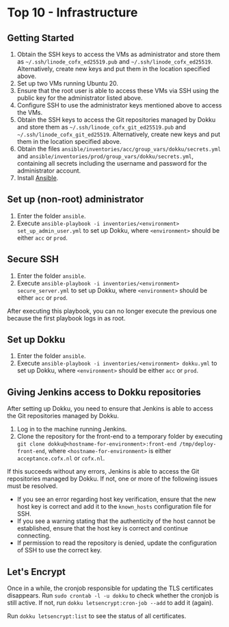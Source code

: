 # Top 10 - Infrastructure

## Getting Started

1. Obtain the SSH keys to access the VMs as administrator and store them as `~/.ssh/linode_cofx_ed25519.pub` and `~/.ssh/linode_cofx_ed25519`.
  Alternatively, create new keys and put them in the location specified above.
1. Set up two VMs running Ubuntu 20.
1. Ensure that the root user is able to access these VMs via SSH using the public key for the administrator listed above.
1. Configure SSH to use the administrator keys mentioned above to access the VMs.
1. Obtain the SSH keys to access the Git repositories managed by Dokku and store them as `~/.ssh/linode_cofx_git_ed25519.pub` and `~/.ssh/linode_cofx_git_ed25519`.
  Alternatively, create new keys and put them in the location specified above.
1. Obtain the files `ansible/inventories/acc/group_vars/dokku/secrets.yml` and `ansible/inventories/prod/group_vars/dokku/secrets.yml`, containing all secrets including the username and password for the administrator account.
1. Install [Ansible](https://www.ansible.com/).

## Set up (non-root) administrator

1. Enter the folder `ansible`.
1. Execute `ansible-playbook -i inventories/<environment> set_up_admin_user.yml` to set up Dokku, where `<environment>` should be either `acc` or `prod`.

## Secure SSH

1. Enter the folder `ansible`.
1. Execute `ansible-playbook -i inventories/<environment> secure_server.yml` to set up Dokku, where `<environment>` should be either `acc` or `prod`.

After executing this playbook, you can no longer execute the previous one because the first playbook logs in as root.

## Set up Dokku

1. Enter the folder `ansible`.
1. Execute `ansible-playbook -i inventories/<environment> dokku.yml` to set up Dokku, where `<environment>` should be either `acc` or `prod`.

## Giving Jenkins access to Dokku repositories

After setting up Dokku, you need to ensure that Jenkins is able to access the Git repositories managed by Dokku.

1. Log in to the machine running Jenkins.
1. Clone the repository for the front-end to a temporary folder by executing `git clone dokku@<hostname-for-environment>:front-end /tmp/deploy-front-end`, where `<hostname-for-environment>` is either `acceptance.cofx.nl` or `cofx.nl`.

If this succeeds without any errors, Jenkins is able to access the Git repositories managed by Dokku.
If not, one or more of the following issues must be resolved.

* If you see an error regarding host key verification, ensure that the new host key is correct and add it to the `known_hosts` configuration file for SSH.
* If you see a warning stating that the authenticity of the host cannot be established, ensure that the host key is correct and continue connecting.
* If permission to read the repository is denied, update the configuration of SSH to use the correct key.

## Let's Encrypt

Once in a while, the cronjob responsible for updating the TLS certificates disappears.
Run `sudo crontab -l -u dokku` to check whether the cronjob is still active.
If not, run `dokku letsencrypt:cron-job --add` to add it (again).

Run `dokku letsencrypt:list` to see the status of all certificates.

